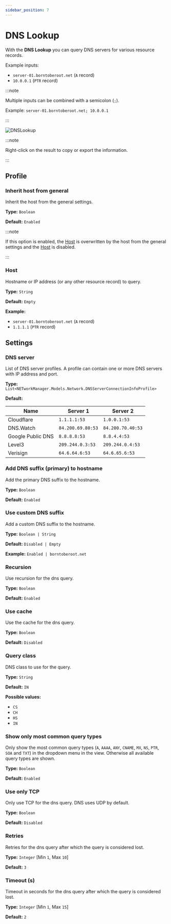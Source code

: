 ```yaml
---
sidebar_position: 7
---
```


# DNS Lookup

With the **DNS Lookup** you can query DNS servers for various resource records.

Example inputs:

- `server-01.borntoberoot.net` (`A` record)
- `10.0.0.1` (`PTR` record)

:::note

Multiple inputs can be combined with a semicolon (`;`).

Example: `server-01.borntoberoot.net; 10.0.0.1`

:::

![DNSLookup](08_DNSLookup.png)

:::note

Right-click on the result to copy or export the information.

:::

## Profile

### Inherit host from general

Inherit the host from the general settings.

**Type:** `Boolean`

**Default:** `Enabled`

:::note

If this option is enabled, the [Host](#host) is overwritten by the host from the general settings and the [Host](#host) is disabled.

:::

### Host

Hostname or IP address (or any other resource record) to query.

**Type:** `String`

**Default:** `Empty`

**Example:**

- `server-01.borntoberoot.net` (`A` record)
- `1.1.1.1` (`PTR` record)

## Settings

### DNS server

List of DNS server profiles. A profile can contain one or more DNS servers with IP address and port.

**Type:** `List<NETworkManager.Models.Network.DNSServerConnectionInfoProfile>`

**Default:**

| Name              | Server 1          | Server 2          |
| ----------------- | ----------------- | ----------------- |
| Cloudflare        | `1.1.1.1:53`      | `1.0.0.1:53`      |
| DNS.Watch         | `84.200.69.80:53` | `84.200.70.40:53` |
| Google Public DNS | `8.8.8.8:53`      | `8.8.4.4:53`      |
| Level3            | `209.244.0.3:53`  | `209.244.0.4:53`  |
| Verisign          | `64.6.64.6:53`    | `64.6.65.6:53`    |

### Add DNS suffix (primary) to hostname

Add the primary DNS suffix to the hostname.

**Type:** `Boolean`

**Default:** `Enabled`

### Use custom DNS suffix

Add a custom DNS suffix to the hostname.

**Type:** `Boolean | String`

**Default:** `Disabled | Empty`

**Example:** `Enabled | borntoberoot.net`

### Recursion

Use recursion for the dns query.

**Type:** `Boolean`

**Default:** `Enabled`

### Use cache

Use the cache for the dns query.

**Type:** `Boolean`

**Default:** `Disabled`

### Query class

DNS class to use for the query.

**Type:** `String`

**Default:** `IN`

**Possible values:**

- `CS`
- `CH`
- `HS`
- `IN`

### Show only most common query types

Only show the most common query types (`A`, `AAAA`, `ANY`, `CNAME`, `MX`, `NS`, `PTR`, `SOA` and `TXT`) in the dropdown menu in the view. Otherwise all available query types are shown.

**Type:** `Boolean`

**Default:** `Enabled`

### Use only TCP

Only use TCP for the dns query. DNS uses UDP by default.

**Type:** `Boolean`

**Default:** `Disabled`

### Retries

Retries for the dns query after which the query is considered lost.

**Type:** `Integer` [Min `1`, Max `10`]

**Default:** `3`

### Timeout (s)

Timeout in seconds for the dns query after which the query is considered lost.

**Type:** `Integer` [Min `1`, Max `15`]

**Default:** `2`
